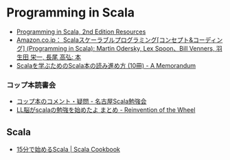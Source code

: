 Programming in Scala
====================

- [Programming in Scala, 2nd Edition Resources](http://booksites.artima.com/programming_in_scala_2ed)
- [Amazon.co.jp： Scalaスケーラブルプログラミング[コンセプト&コーディング] (Programming in Scala): Martin Odersky, Lex Spoon、Bill Venners, 羽生田 栄一, 長尾 高弘: 本](http://www.amazon.co.jp/Scala%E3%82%B9%E3%82%B1%E3%83%BC%E3%83%A9%E3%83%96%E3%83%AB%E3%83%97%E3%83%AD%E3%82%B0%E3%83%A9%E3%83%9F%E3%83%B3%E3%82%B0-%E3%82%B3%E3%83%B3%E3%82%BB%E3%83%97%E3%83%88-%E3%82%B3%E3%83%BC%E3%83%87%E3%82%A3%E3%83%B3%E3%82%B0-Programming-Scala/dp/4844327453)
- [Scalaを学ぶためのScala本の読み進め方 (10冊) - A Memorandum](http://etc9.hatenablog.com/entry/20110620/1308585963)

### コップ本読書会
- [コップ本のコメント・疑問 - 名古屋Scala勉強会](https://sites.google.com/site/nagoyascalas/home/koppu-hon-no-komento---gimon-1)
- [LL脳がscalaの勉強を始めたよ まとめ - Reinvention of the Wheel](http://d.hatena.ne.jp/plasticscafe/20100601/1277265505)

Scala
-----
- [15分で始めるScala | Scala Cookbook](http://xerial.org/scala-cookbook/recipes/2012/11/29/scala-in-15-minutes/)
